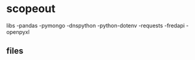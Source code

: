 # scopeout


libs 
-pandas
-pymongo
-dnspython
-python-dotenv
-requests
-fredapi
-openpyxl



files
-